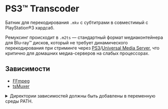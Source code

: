 # PS3™ Transcoder
Батник для перекодирования `.mkv` с субтитрами в совместимый с PlayStation®3 хардсаб.

Ремуксинг происходит в `.m2ts` — стандартный формат медиаконтейнера для Blu-ray™ дисков, который не требует динамического перекодирования при стриминге через [PS3](http://www.ps3mediaserver.org)/[Universal Media Server](http://universalmediaserver.com), что критично для домашних медиа-серверов на слабых процессорах.

## Зависимости
* [FFmpeg](https://ffmpeg.org/download.html)
* [tsMuxer](https://github.com/justdan96/tsMuxer/blob/master/docs/INSTALLATION.md)

<details>
  <summary>Директории зависимостей должны быть добавлены в переменную среды PATH.</summary>
  
  ### Добавление местоположений программ в переменную среды PATH
  1. С помощью командной строки или диалогового окна **Выполнить** (сочетание Win+R) выполните команду:
  ```
  sysdm.cpl
  ```
  2. На вкладке **Дополнительно** диалогового окна **Свойства системы** нажмите кнопку **Переменные среды**.
  3. В поле **Переменные среды пользователя** диалогового окна **Переменные среды** прокрутите список до переменной Path, затем выберите ее и нажмите кнопку **Изменить**.
  4. В диалоговом окне **Изменить переменную среды** нажмите кнопку **Создать** и введите абсолютный путь к исполняемым файлам каждой из вышеперечисленных зависимостей.
</details>
